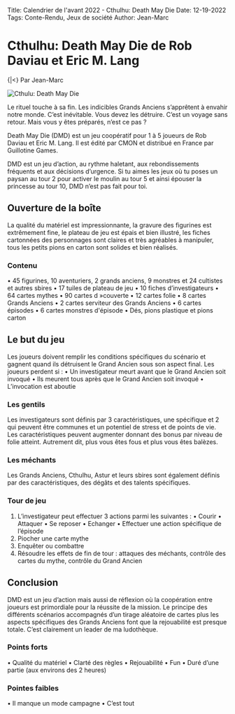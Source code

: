 Title: Calendrier de l'avant 2022 - Cthulhu: Death May Die
Date: 12-19-2022
Tags: Conte-Rendu, Jeux de société
Author: Jean-Marc

# Cthulhu: Death May Die de Rob Daviau et Eric M. Lang
{|<} Par Jean-Marc

![Cthulu: Death May Die](https://i0.wp.com/www.teilzeithelden.de/wp-content/uploads/2019/12/Cthulhu-Death-may-die-review-header-%C2%A9-Asmodee-CMON.jpg?w=1068&ssl=1)

Le rituel touche à sa fin.
Les  indicibles Grands Anciens s’apprêtent à envahir notre monde.
C’est inévitable. Vous devez les détruire.
C’est un voyage sans retour.
Mais vous y êtes préparés, n’est ce pas ?

Death May Die (DMD) est un jeu coopératif pour 1 à 5 joueurs de Rob Daviau et Eric M. Lang. Il est édité par CMON et distribué en France par Guillotine Games.

DMD est un jeu d’action, au rythme haletant, aux rebondissements fréquents et aux décisions d’urgence. Si tu aimes les jeux où tu poses un paysan au tour 2 pour activer le moulin au tour 5 et ainsi épouser la princesse au tour 10, DMD n’est pas fait pour toi.

## Ouverture de la boîte
La qualité du matériel est impressionnante, la gravure des figurines est extrêmement fine, le plateau de jeu est épais et bien illustré, les fiches cartonnées des personnages sont claires et très agréables à manipuler, tous les petits pions en carton sont solides et bien réalisés.

### Contenu
• 45 figurines, 10 aventuriers, 2 grands anciens, 9 monstres et 24 cultistes et autres sbires
• 17 tuiles de plateau de jeu
• 10 fiches d’investigateurs
• 64 cartes mythes
• 90 cartes d »couverte
• 12 cartes folie
• 8 cartes Grands Anciens
• 2 cartes serviteur des Grands Anciens
• 6 cartes épisodes
• 6 cartes monstres d'épisode
• Dés, pions plastique et pions carton

## Le but du jeu
Les joueurs doivent remplir les conditions spécifiques du scénario et gagnent quand ils détruisent le Grand Ancien sous son aspect final.
Les joueurs perdent si :
• Un investigateur meurt avant que le Grand Ancien soit invoqué
• Ils meurent tous après que le Grand Ancien soit invoqué
• L’invocation est aboutie

### Les gentils
Les investigateurs sont définis par 3 caractéristiques, une spécifique et 2 qui peuvent être communes et un potentiel de stress et de points de vie. Les caractéristiques peuvent augmenter donnant des bonus par niveau de folie atteint. Autrement dit, plus vous êtes fous et plus vous êtes balèzes.

### Les méchants
Les Grands Anciens, Cthulhu, Astur et leurs sbires sont également définis par des caractéristiques, des dégâts et des talents spécifiques.

### Tour de jeu
1) L’investigateur peut effectuer 3 actions parmi les suivantes :
• Courir
• Attaquer
• Se reposer
• Echanger
• Effectuer une action spécifique de l’épisode
2) Piocher une carte mythe
3) Enquêter ou combattre
4) Résoudre les effets de fin de tour : attaques des méchants, contrôle des cartes du mythe, contrôle du Grand Ancien

## Conclusion

DMD est un jeu d’action mais aussi de réflexion où la coopération entre joueurs est primordiale pour la réussite de la mission. Le principe des différents scénarios accompagnés d’un tirage aléatoire de cartes plus les aspects spécifiques des Grands Anciens font que la rejouabilité est presque totale. C’est clairement un leader de ma ludothèque.

### Points forts
• Qualité du matériel
• Clarté des règles
• Rejouabilité
• Fun
• Duré d’une partie (aux environs des 2 heures)

### Pointes faibles
• Il manque un mode campagne
• C’est tout